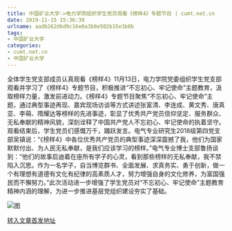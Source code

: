 ```yaml
---
title: 中国矿业大学->电力学院组织学生党员观看《榜样4》专题节目 | cumt.net.cn
date: 2019-11-15 15:36:39
urlname: aadb262d6d9c16e0a3b8e502b15e3b8b
tags: 
- 中国矿业大学
categories:
- cumt.net.cn
- 中国矿业大学
---
```

全体学生党支部成员认真观看《榜样4》11月13日，电力学院党委组织学生党支部观看并学习了《榜样4》专题节目，积极推进“不忘初心、牢记使命”主题教育，汲取榜样力量，激发前进动力。《榜样4》专题节目聚焦“不忘初心、牢记使命”主题，通过典型事迹再现、嘉宾现场访谈等方式讲述张富清、李连成、黄文秀、唐真亚、李萌、隋耀达等榜样的先进事迹，彰显了优秀共产党员信仰坚定、服务群众、无私奉献的精神风貌，深刻诠释了中国共产党人不忘初心、牢记使命的执着坚守。观看结束后，学生党员们感慨万千，踊跃发言。电气专业研究生2018级第四党支部吴镇说：“《榜样4》中各位优秀共产党员的典型事迹深深震撼了我，他们为国家默默付出、为人民无私奉献，是我们应该学习的榜样。”电气专业博士支部鲁扬谈到：“他们的故事启迪着在座所有学子的心灵，看到那些榜样的无私奉献，我不禁陷入沉思。作为一名学子，自当博览群书、全面发展、求真务实、勇于创新，做一个有理想有道德有文化有纪律的高素质人才，努力增强自身的文化修养，为富国强民而不懈努力。”此次活动进一步增强了学生党员对“不忘初心、牢记使命”主题教育精神内涵的理解，为进一步推进基层党组织建设夯实了基础。

![图](http://xwzx.cumt.edu.cn/_upload/article/images/07/ed/d573381d4b8499ace1ac157e112a/65751bf9-fab8-4524-9787-937f31c141a1.jpg)

[转入文章首发地址](http://xwzx.cumt.edu.cn/62/db/c523a549595/page.htm)